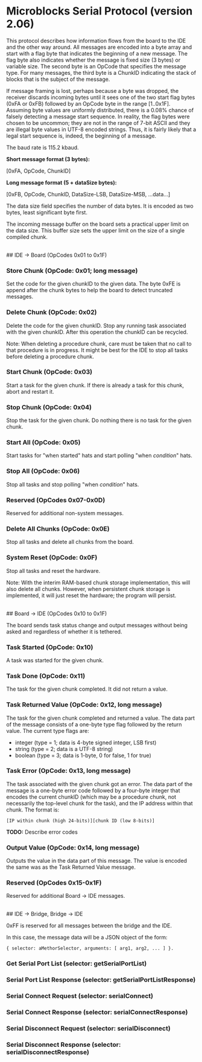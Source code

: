 # Microblocks Serial Protocol (version 2.06)

This protocol describes how information flows from the
board to the IDE and the other way around. All messages
are encoded into a byte array and start with a flag
byte that indicates the beginning of a new message. The
flag byte also indicates whether the message is fixed size
(3 bytes) or variable size. The second byte is an OpCode that
specifies the message type. For many messages, the third
byte is a ChunkID indicating the stack of blocks that is
the subject of the message.

If message framing is lost, perhaps because a byte was dropped,
the receiver discards incoming bytes until it sees one of the two
start flag bytes (0xFA or 0xFB) followed by an OpCode byte in
the range [1..0x1F]. Assuming byte values are uniformly distributed,
there is a 0.08% chance of falsely detecting a message start sequence.
In reality, the flag bytes were chosen to be uncommon; they are
not in the range of 7-bit ASCII and they are illegal byte values
in UTF-8 encoded strings. Thus, it is fairly likely that a legal
start sequence is, indeed, the beginning of a message.

The baud rate is 115.2 kbaud.

**Short message format (3 bytes):**

[0xFA, OpCode, ChunkID]

**Long message format (5 + dataSize bytes):**

[0xFB, OpCode, ChunkID, DataSize-LSB, DataSize-MSB, ...data...]

The data size field specifies the number of data bytes. It is encoded as two bytes, least significant byte first.

The incoming message buffer on the board sets a practical upper
limit on the data size. This buffer size sets the upper limit on the size of a single compiled chunk.

<br>
## IDE → Board (OpCodes 0x01 to 0x1F)

### Store Chunk (OpCode: 0x01; long message)

Set the code for the given chunkID to the given data.
The byte 0xFE is append after the chunk bytes to help
the board to detect truncated messages.

### Delete Chunk (OpCode: 0x02)

Delete the code for the given chunkID. Stop any running
task associated with the given chunkID. After this operation
the chunkID can be recycled.

Note: When deleting a procedure chunk, care must be taken
that no call to that procedure is in progress. It might
be best for the IDE to stop all tasks before
deleting a procedure chunk.

### Start Chunk (OpCode: 0x03)

Start a task for the given chunk. If there is already a task
for this chunk, abort and restart it.

### Stop Chunk (OpCode: 0x04)

Stop the task for the given chunk. Do nothing there is no task
for the given chunk.

### Start All (OpCode: 0x05)

Start tasks for "when started" hats and start polling
"when *condition*" hats.

### Stop All (OpCode: 0x06)

Stop all tasks and stop polling "when *condition*" hats.

### Reserved (OpCodes 0x07-0x0D)

Reserved for additional non-system messages.

### Delete All Chunks (OpCode: 0x0E)

Stop all tasks and delete all chunks from the board.

### System Reset (OpCode: 0x0F)

Stop all tasks and reset the hardware.

Note: With the interim RAM-based chunk storage
implementation, this will also delete all chunks.
However, when persistent chunk storage is
implemented, it will just reset the hardware;
the program will persist.

<br>
## Board → IDE (OpCodes 0x10 to 0x1F)

The board sends task status change and output messages
without being asked and regardless of whether it is tethered.

### Task Started (OpCode: 0x10)

A task was started for the given chunk.

### Task Done (OpCode: 0x11)

The task for the given chunk completed. It did not return a value.

### Task Returned Value (OpCode: 0x12, long message)

The task for the given chunk completed and returned a value.
The data part of the message consists of a one-byte type flag
followed by the return value. The current type flags are:

  * integer (type = 1; data is 4-byte signed integer, LSB first)
  * string (type = 2; data is a UTF-8 string)
  * boolean (type = 3; data is 1-byte, 0 for false, 1 for true)

### Task Error (OpCode: 0x13, long message)

The task associated with the given chunk got an error.
The data part of the message is a one-byte error code followed
by a four-byte integer that encodes the current chunkID (which may be
a procedure chunk, not necessarily the top-level chunk for the task),
and the IP address within that chunk. The format is:

	[IP within chunk (high 24-bits)][chunk ID (low 8-bits)]

**TODO:** Describe error codes

### Output Value (OpCode: 0x14, long message)

Outputs the value in the data part of this message. The value is
encoded the same was as the Task Returned Value message.

### Reserved (OpCodes 0x15-0x1F)

Reserved for additional Board → IDE messages.

<br>
## IDE → Bridge, Bridge → IDE

0xFF is reserved for all messages between the bridge and the IDE.

In this case, the message data will be a JSON object of the form:

    { selector: aMethorSelector, arguments: [ arg1, arg2, ... ] }.

### Get Serial Port List (selector: getSerialPortList)

### Serial Port List Response (selector: getSerialPortListResponse)

### Serial Connect Request (selector: serialConnect)

### Serial Connect Response (selector: serialConnectResponse)

### Serial Disconnect Request (selector: serialDisconnect)

### Serial Disconnect Response (selector: serialDisconnectResponse)
